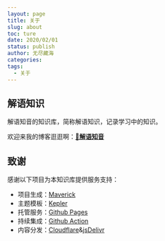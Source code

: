 ```yaml
---
layout: page
title: 关于
slug: about
toc: ture
date: 2020/02/01
status: publish
author: 无尽藏海
categories: 
tags: 
  - 关于
---
```


## 解语知识

解语知音的知识库，简称解语知识，记录学习中的知识。

欢迎来我的博客逛逛啊：[**🥔解语知音**](https://noiramr.cn/)

## 致谢

感谢以下项目为本知识库提供服务支持：

- 项目生成：[Maverick](https://github.com/AlanDecode/Maverick)
- 主题模板：[Kepler](https://github.com/AlanDecode/Maverick-Theme-Kepler)
- 托管服务：[Github Pages](https://pages.github.com/)
- 持续集成：[Github Action](https://help.github.com/cn/actions)
- 内容分发：[Cloudflare](https://www.cloudflare.com/)&[jsDelivr](https://www.jsdelivr.com/)
